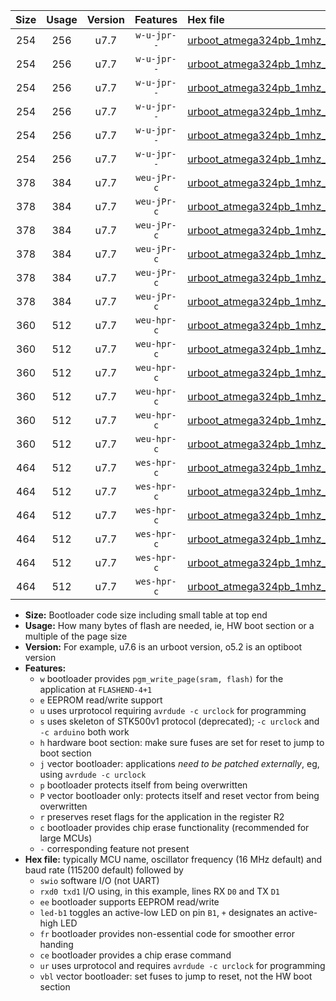 |Size|Usage|Version|Features|Hex file|
|:-:|:-:|:-:|:-:|:--|
|254|256|u7.7|`w-u-jpr--`|[urboot_atmega324pb_1mhz_19200bps_swio_rxd0_txd1_led+b0_ur_vbl.hex](https://raw.githubusercontent.com/stefanrueger/urboot.hex/main/cores/mightycore/atmega324pb/fcpu_1mhz/19200_bps/urboot_atmega324pb_1mhz_19200bps_swio_rxd0_txd1_led+b0_ur_vbl.hex)|
|254|256|u7.7|`w-u-jpr--`|[urboot_atmega324pb_1mhz_19200bps_swio_rxd0_txd1_led+b7_ur_vbl.hex](https://raw.githubusercontent.com/stefanrueger/urboot.hex/main/cores/mightycore/atmega324pb/fcpu_1mhz/19200_bps/urboot_atmega324pb_1mhz_19200bps_swio_rxd0_txd1_led+b7_ur_vbl.hex)|
|254|256|u7.7|`w-u-jpr--`|[urboot_atmega324pb_1mhz_19200bps_swio_rxd2_txd3_led+b0_ur_vbl.hex](https://raw.githubusercontent.com/stefanrueger/urboot.hex/main/cores/mightycore/atmega324pb/fcpu_1mhz/19200_bps/urboot_atmega324pb_1mhz_19200bps_swio_rxd2_txd3_led+b0_ur_vbl.hex)|
|254|256|u7.7|`w-u-jpr--`|[urboot_atmega324pb_1mhz_19200bps_swio_rxd2_txd3_led+b7_ur_vbl.hex](https://raw.githubusercontent.com/stefanrueger/urboot.hex/main/cores/mightycore/atmega324pb/fcpu_1mhz/19200_bps/urboot_atmega324pb_1mhz_19200bps_swio_rxd2_txd3_led+b7_ur_vbl.hex)|
|254|256|u7.7|`w-u-jpr--`|[urboot_atmega324pb_1mhz_19200bps_swio_rxe2_txe3_led+b0_ur_vbl.hex](https://raw.githubusercontent.com/stefanrueger/urboot.hex/main/cores/mightycore/atmega324pb/fcpu_1mhz/19200_bps/urboot_atmega324pb_1mhz_19200bps_swio_rxe2_txe3_led+b0_ur_vbl.hex)|
|254|256|u7.7|`w-u-jpr--`|[urboot_atmega324pb_1mhz_19200bps_swio_rxe2_txe3_led+b7_ur_vbl.hex](https://raw.githubusercontent.com/stefanrueger/urboot.hex/main/cores/mightycore/atmega324pb/fcpu_1mhz/19200_bps/urboot_atmega324pb_1mhz_19200bps_swio_rxe2_txe3_led+b7_ur_vbl.hex)|
|378|384|u7.7|`weu-jPr-c`|[urboot_atmega324pb_1mhz_19200bps_swio_rxd0_txd1_ee_led+b0_fr_ce_ur_vbl.hex](https://raw.githubusercontent.com/stefanrueger/urboot.hex/main/cores/mightycore/atmega324pb/fcpu_1mhz/19200_bps/urboot_atmega324pb_1mhz_19200bps_swio_rxd0_txd1_ee_led+b0_fr_ce_ur_vbl.hex)|
|378|384|u7.7|`weu-jPr-c`|[urboot_atmega324pb_1mhz_19200bps_swio_rxd0_txd1_ee_led+b7_fr_ce_ur_vbl.hex](https://raw.githubusercontent.com/stefanrueger/urboot.hex/main/cores/mightycore/atmega324pb/fcpu_1mhz/19200_bps/urboot_atmega324pb_1mhz_19200bps_swio_rxd0_txd1_ee_led+b7_fr_ce_ur_vbl.hex)|
|378|384|u7.7|`weu-jPr-c`|[urboot_atmega324pb_1mhz_19200bps_swio_rxd2_txd3_ee_led+b0_fr_ce_ur_vbl.hex](https://raw.githubusercontent.com/stefanrueger/urboot.hex/main/cores/mightycore/atmega324pb/fcpu_1mhz/19200_bps/urboot_atmega324pb_1mhz_19200bps_swio_rxd2_txd3_ee_led+b0_fr_ce_ur_vbl.hex)|
|378|384|u7.7|`weu-jPr-c`|[urboot_atmega324pb_1mhz_19200bps_swio_rxd2_txd3_ee_led+b7_fr_ce_ur_vbl.hex](https://raw.githubusercontent.com/stefanrueger/urboot.hex/main/cores/mightycore/atmega324pb/fcpu_1mhz/19200_bps/urboot_atmega324pb_1mhz_19200bps_swio_rxd2_txd3_ee_led+b7_fr_ce_ur_vbl.hex)|
|378|384|u7.7|`weu-jPr-c`|[urboot_atmega324pb_1mhz_19200bps_swio_rxe2_txe3_ee_led+b0_fr_ce_ur_vbl.hex](https://raw.githubusercontent.com/stefanrueger/urboot.hex/main/cores/mightycore/atmega324pb/fcpu_1mhz/19200_bps/urboot_atmega324pb_1mhz_19200bps_swio_rxe2_txe3_ee_led+b0_fr_ce_ur_vbl.hex)|
|378|384|u7.7|`weu-jPr-c`|[urboot_atmega324pb_1mhz_19200bps_swio_rxe2_txe3_ee_led+b7_fr_ce_ur_vbl.hex](https://raw.githubusercontent.com/stefanrueger/urboot.hex/main/cores/mightycore/atmega324pb/fcpu_1mhz/19200_bps/urboot_atmega324pb_1mhz_19200bps_swio_rxe2_txe3_ee_led+b7_fr_ce_ur_vbl.hex)|
|360|512|u7.7|`weu-hpr-c`|[urboot_atmega324pb_1mhz_19200bps_swio_rxd0_txd1_ee_led+b0_fr_ce_ur.hex](https://raw.githubusercontent.com/stefanrueger/urboot.hex/main/cores/mightycore/atmega324pb/fcpu_1mhz/19200_bps/urboot_atmega324pb_1mhz_19200bps_swio_rxd0_txd1_ee_led+b0_fr_ce_ur.hex)|
|360|512|u7.7|`weu-hpr-c`|[urboot_atmega324pb_1mhz_19200bps_swio_rxd0_txd1_ee_led+b7_fr_ce_ur.hex](https://raw.githubusercontent.com/stefanrueger/urboot.hex/main/cores/mightycore/atmega324pb/fcpu_1mhz/19200_bps/urboot_atmega324pb_1mhz_19200bps_swio_rxd0_txd1_ee_led+b7_fr_ce_ur.hex)|
|360|512|u7.7|`weu-hpr-c`|[urboot_atmega324pb_1mhz_19200bps_swio_rxd2_txd3_ee_led+b0_fr_ce_ur.hex](https://raw.githubusercontent.com/stefanrueger/urboot.hex/main/cores/mightycore/atmega324pb/fcpu_1mhz/19200_bps/urboot_atmega324pb_1mhz_19200bps_swio_rxd2_txd3_ee_led+b0_fr_ce_ur.hex)|
|360|512|u7.7|`weu-hpr-c`|[urboot_atmega324pb_1mhz_19200bps_swio_rxd2_txd3_ee_led+b7_fr_ce_ur.hex](https://raw.githubusercontent.com/stefanrueger/urboot.hex/main/cores/mightycore/atmega324pb/fcpu_1mhz/19200_bps/urboot_atmega324pb_1mhz_19200bps_swio_rxd2_txd3_ee_led+b7_fr_ce_ur.hex)|
|360|512|u7.7|`weu-hpr-c`|[urboot_atmega324pb_1mhz_19200bps_swio_rxe2_txe3_ee_led+b0_fr_ce_ur.hex](https://raw.githubusercontent.com/stefanrueger/urboot.hex/main/cores/mightycore/atmega324pb/fcpu_1mhz/19200_bps/urboot_atmega324pb_1mhz_19200bps_swio_rxe2_txe3_ee_led+b0_fr_ce_ur.hex)|
|360|512|u7.7|`weu-hpr-c`|[urboot_atmega324pb_1mhz_19200bps_swio_rxe2_txe3_ee_led+b7_fr_ce_ur.hex](https://raw.githubusercontent.com/stefanrueger/urboot.hex/main/cores/mightycore/atmega324pb/fcpu_1mhz/19200_bps/urboot_atmega324pb_1mhz_19200bps_swio_rxe2_txe3_ee_led+b7_fr_ce_ur.hex)|
|464|512|u7.7|`wes-hpr-c`|[urboot_atmega324pb_1mhz_19200bps_swio_rxd0_txd1_ee_led+b0_fr_ce.hex](https://raw.githubusercontent.com/stefanrueger/urboot.hex/main/cores/mightycore/atmega324pb/fcpu_1mhz/19200_bps/urboot_atmega324pb_1mhz_19200bps_swio_rxd0_txd1_ee_led+b0_fr_ce.hex)|
|464|512|u7.7|`wes-hpr-c`|[urboot_atmega324pb_1mhz_19200bps_swio_rxd0_txd1_ee_led+b7_fr_ce.hex](https://raw.githubusercontent.com/stefanrueger/urboot.hex/main/cores/mightycore/atmega324pb/fcpu_1mhz/19200_bps/urboot_atmega324pb_1mhz_19200bps_swio_rxd0_txd1_ee_led+b7_fr_ce.hex)|
|464|512|u7.7|`wes-hpr-c`|[urboot_atmega324pb_1mhz_19200bps_swio_rxd2_txd3_ee_led+b0_fr_ce.hex](https://raw.githubusercontent.com/stefanrueger/urboot.hex/main/cores/mightycore/atmega324pb/fcpu_1mhz/19200_bps/urboot_atmega324pb_1mhz_19200bps_swio_rxd2_txd3_ee_led+b0_fr_ce.hex)|
|464|512|u7.7|`wes-hpr-c`|[urboot_atmega324pb_1mhz_19200bps_swio_rxd2_txd3_ee_led+b7_fr_ce.hex](https://raw.githubusercontent.com/stefanrueger/urboot.hex/main/cores/mightycore/atmega324pb/fcpu_1mhz/19200_bps/urboot_atmega324pb_1mhz_19200bps_swio_rxd2_txd3_ee_led+b7_fr_ce.hex)|
|464|512|u7.7|`wes-hpr-c`|[urboot_atmega324pb_1mhz_19200bps_swio_rxe2_txe3_ee_led+b0_fr_ce.hex](https://raw.githubusercontent.com/stefanrueger/urboot.hex/main/cores/mightycore/atmega324pb/fcpu_1mhz/19200_bps/urboot_atmega324pb_1mhz_19200bps_swio_rxe2_txe3_ee_led+b0_fr_ce.hex)|
|464|512|u7.7|`wes-hpr-c`|[urboot_atmega324pb_1mhz_19200bps_swio_rxe2_txe3_ee_led+b7_fr_ce.hex](https://raw.githubusercontent.com/stefanrueger/urboot.hex/main/cores/mightycore/atmega324pb/fcpu_1mhz/19200_bps/urboot_atmega324pb_1mhz_19200bps_swio_rxe2_txe3_ee_led+b7_fr_ce.hex)|

- **Size:** Bootloader code size including small table at top end
- **Usage:** How many bytes of flash are needed, ie, HW boot section or a multiple of the page size
- **Version:** For example, u7.6 is an urboot version, o5.2 is an optiboot version
- **Features:**
  + `w` bootloader provides `pgm_write_page(sram, flash)` for the application at `FLASHEND-4+1`
  + `e` EEPROM read/write support
  + `u` uses urprotocol requiring `avrdude -c urclock` for programming
  + `s` uses skeleton of STK500v1 protocol (deprecated); `-c urclock` and `-c arduino` both work
  + `h` hardware boot section: make sure fuses are set for reset to jump to boot section
  + `j` vector bootloader: applications *need to be patched externally*, eg, using `avrdude -c urclock`
  + `p` bootloader protects itself from being overwritten
  + `P` vector bootloader only: protects itself and reset vector from being overwritten
  + `r` preserves reset flags for the application in the register R2
  + `c` bootloader provides chip erase functionality (recommended for large MCUs)
  + `-` corresponding feature not present
- **Hex file:** typically MCU name, oscillator frequency (16 MHz default) and baud rate (115200 default) followed by
  + `swio` software I/O (not UART)
  + `rxd0 txd1` I/O using, in this example, lines RX `D0` and TX `D1`
  + `ee` bootloader supports EEPROM read/write
  + `led-b1` toggles an active-low LED on pin `B1`, `+` designates an active-high LED
  + `fr` bootloader provides non-essential code for smoother error handing
  + `ce` bootloader provides a chip erase command
  + `ur` uses urprotocol and requires `avrdude -c urclock` for programming
  + `vbl` vector bootloader: set fuses to jump to reset, not the HW boot section
